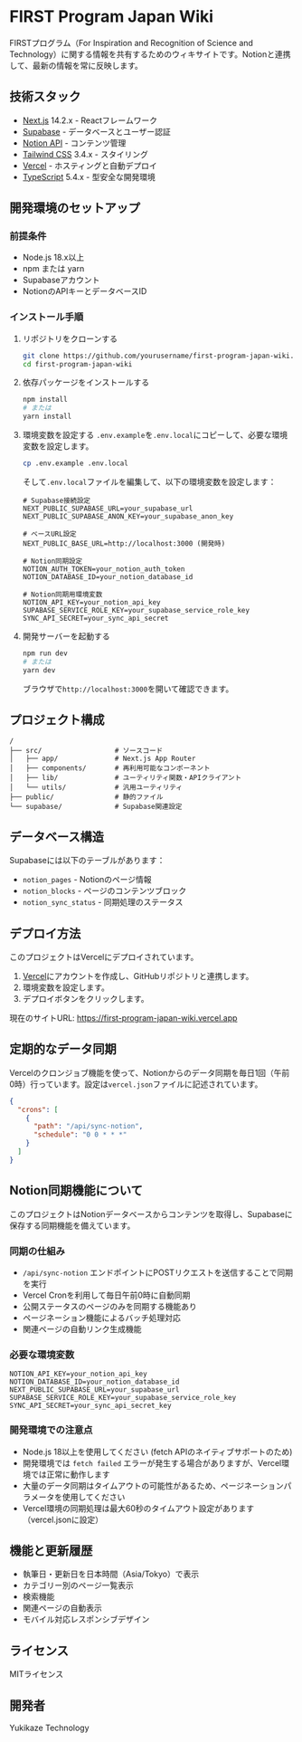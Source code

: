 # FIRST Program Japan Wiki

FIRSTプログラム（For Inspiration and Recognition of Science and Technology）に関する情報を共有するためのウィキサイトです。Notionと連携して、最新の情報を常に反映します。

## 技術スタック

- [Next.js](https://nextjs.org/) 14.2.x - Reactフレームワーク
- [Supabase](https://supabase.io/) - データベースとユーザー認証
- [Notion API](https://developers.notion.com/) - コンテンツ管理
- [Tailwind CSS](https://tailwindcss.com/) 3.4.x - スタイリング
- [Vercel](https://vercel.com/) - ホスティングと自動デプロイ
- [TypeScript](https://www.typescriptlang.org/) 5.4.x - 型安全な開発環境

## 開発環境のセットアップ

### 前提条件

- Node.js 18.x以上
- npm または yarn
- Supabaseアカウント
- NotionのAPIキーとデータベースID

### インストール手順

1. リポジトリをクローンする
   ```bash
   git clone https://github.com/yourusername/first-program-japan-wiki.git
   cd first-program-japan-wiki
   ```

2. 依存パッケージをインストールする
   ```bash
   npm install
   # または
   yarn install
   ```

3. 環境変数を設定する
   `.env.example`を`.env.local`にコピーして、必要な環境変数を設定します。
   ```bash
   cp .env.example .env.local
   ```
   そして`.env.local`ファイルを編集して、以下の環境変数を設定します：

   ```
   # Supabase接続設定
   NEXT_PUBLIC_SUPABASE_URL=your_supabase_url
   NEXT_PUBLIC_SUPABASE_ANON_KEY=your_supabase_anon_key
   
   # ベースURL設定
   NEXT_PUBLIC_BASE_URL=http://localhost:3000 (開発時)
   
   # Notion同期設定
   NOTION_AUTH_TOKEN=your_notion_auth_token
   NOTION_DATABASE_ID=your_notion_database_id
   
   # Notion同期用環境変数
   NOTION_API_KEY=your_notion_api_key
   SUPABASE_SERVICE_ROLE_KEY=your_supabase_service_role_key
   SYNC_API_SECRET=your_sync_api_secret
   ```

4. 開発サーバーを起動する
   ```bash
   npm run dev
   # または
   yarn dev
   ```
   ブラウザで`http://localhost:3000`を開いて確認できます。

## プロジェクト構成

```
/
├── src/                  # ソースコード
│   ├── app/              # Next.js App Router
│   ├── components/       # 再利用可能なコンポーネント
│   ├── lib/              # ユーティリティ関数・APIクライアント
│   └── utils/            # 汎用ユーティリティ
├── public/               # 静的ファイル
└── supabase/             # Supabase関連設定
```

## データベース構造

Supabaseには以下のテーブルがあります：

- `notion_pages` - Notionのページ情報
- `notion_blocks` - ページのコンテンツブロック
- `notion_sync_status` - 同期処理のステータス

## デプロイ方法

このプロジェクトはVercelにデプロイされています。

1. [Vercel](https://vercel.com)にアカウントを作成し、GitHubリポジトリと連携します。
2. 環境変数を設定します。
3. デプロイボタンをクリックします。

現在のサイトURL: https://first-program-japan-wiki.vercel.app

## 定期的なデータ同期

Vercelのクロンジョブ機能を使って、Notionからのデータ同期を毎日1回（午前0時）行っています。設定は`vercel.json`ファイルに記述されています。

```json
{
  "crons": [
    {
      "path": "/api/sync-notion",
      "schedule": "0 0 * * *"
    }
  ]
}
```

## Notion同期機能について

このプロジェクトはNotionデータベースからコンテンツを取得し、Supabaseに保存する同期機能を備えています。

### 同期の仕組み

- `/api/sync-notion` エンドポイントにPOSTリクエストを送信することで同期を実行
- Vercel Cronを利用して毎日午前0時に自動同期
- 公開ステータスのページのみを同期する機能あり
- ページネーション機能によるバッチ処理対応
- 関連ページの自動リンク生成機能

### 必要な環境変数

```
NOTION_API_KEY=your_notion_api_key
NOTION_DATABASE_ID=your_notion_database_id
NEXT_PUBLIC_SUPABASE_URL=your_supabase_url
SUPABASE_SERVICE_ROLE_KEY=your_supabase_service_role_key
SYNC_API_SECRET=your_sync_api_secret_key
```

### 開発環境での注意点

- Node.js 18以上を使用してください (fetch APIのネイティブサポートのため)
- 開発環境では `fetch failed` エラーが発生する場合がありますが、Vercel環境では正常に動作します
- 大量のデータ同期はタイムアウトの可能性があるため、ページネーションパラメータを使用してください
- Vercel環境の同期処理は最大60秒のタイムアウト設定があります（vercel.jsonに設定）

## 機能と更新履歴

- 執筆日・更新日を日本時間（Asia/Tokyo）で表示
- カテゴリー別のページ一覧表示
- 検索機能
- 関連ページの自動表示
- モバイル対応レスポンシブデザイン

## ライセンス

MITライセンス

## 開発者

Yukikaze Technology